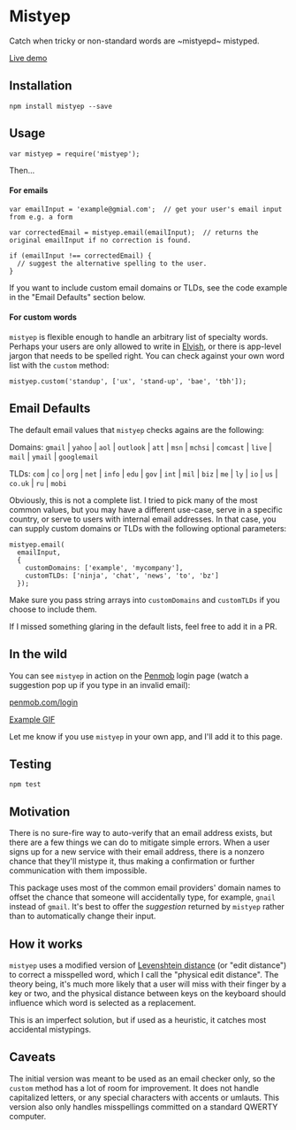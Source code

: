 Mistyep
=========

Catch when tricky or non-standard words are ~mistyepd~ mistyped.

[Live demo](https://penmob.github.io/mistyep/)

## Installation

  `npm install mistyep --save`

## Usage

```
var mistyep = require('mistyep');
```
Then...
  
#### For emails
  
```
var emailInput = 'example@gmial.com';  // get your user's email input from e.g. a form

var correctedEmail = mistyep.email(emailInput);  // returns the original emailInput if no correction is found.

if (emailInput !== correctedEmail) {
  // suggest the alternative spelling to the user.
}
```
  
If you want to include custom email domains or TLDs, see the code example in 
the "Email Defaults" section below.
  
#### For custom words

`mistyep` is flexible enough to handle an arbitrary list of specialty words. 
Perhaps your users are only allowed to write in 
[Elvish](https://en.wikipedia.org/wiki/Elvish_languages), or there is app-level
jargon that needs to be spelled right. You can check against your own word list
with the `custom` method:

```
mistyep.custom('standup', ['ux', 'stand-up', 'bae', 'tbh']);
```
  
## Email Defaults

The default email values that `mistyep` checks agains are the following:

Domains: `gmail` | `yahoo` | `aol` | `outlook` | `att` | `msn` | `mchsi` | `comcast` | `live` | `mail` | `ymail` | `googlemail`

TLDs: `com` | `co` | `org` | `net` | `info` | `edu` | `gov` | `int` | `mil` | `biz` | `me` | `ly` | `io` | `us` | `co.uk` | `ru` | `mobi`

Obviously, this is not a complete list. I tried to pick many of the most common values, 
but you may have a different use-case, serve in a specific country, or serve 
to users with internal email addresses. In that case, you can supply custom
domains or TLDs with the following optional parameters:

  ```
  mistyep.email(
    emailInput, 
    { 
      customDomains: ['example', 'mycompany'], 
      customTLDs: ['ninja', 'chat', 'news', 'to', 'bz']
    });
  ```

Make sure you pass string arrays into `customDomains` and `customTLDs` if you choose to include them.

If I missed something glaring in the default lists, feel free to add it in a PR.

## In the wild

You can see `mistyep` in action on the [Penmob](https://www.penmob.com) login page 
(watch a suggestion pop up if you type in an invalid email):

[penmob.com/login](https://www.penmob.com/login)

[Example GIF](https://imgur.com/JBZICZ5)

Let me know if you use `mistyep` in your own app, and I'll add it to this page.

## Testing

  `npm test`
  
## Motivation
  
There is no sure-fire way to auto-verify that an email address exists, but there 
are a few things we can do to mitigate simple errors. When a user signs 
up for a new service with their email address, there is a nonzero chance that they'll
mistype it, thus making a confirmation or further communication with them impossible. 

This package uses most of the common email providers' domain names to offset the chance 
that someone will accidentally type, for example, `gnail` instead of `gmail`. It's best to offer the 
_suggestion_ returned by `mistyep` rather than to automatically change their input.
  
## How it works

`mistyep` uses a modified version of 
[Levenshtein distance](https://en.wikipedia.org/wiki/Levenshtein_distance) 
(or "edit distance") to correct a misspelled word, which I call the 
"physical edit distance". The theory being, it's much more likely that a user will
miss with their finger by a key or two, and the physical distance between keys 
on the keyboard should influence which word is selected as a replacement.

This is an imperfect solution, but if used as a heuristic, it catches most 
accidental mistypings.

## Caveats

The initial version was meant to be used as an email checker only, so the `custom` method has a lot
of room for improvement. It does not handle capitalized letters, or any special characters with
accents or umlauts. This version also only handles misspellings committed on a standard
QWERTY computer.
